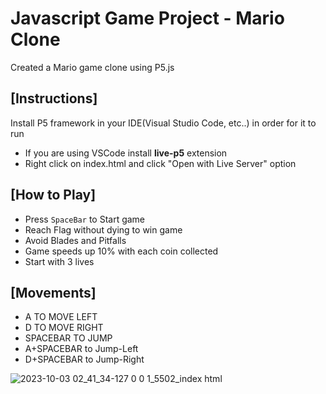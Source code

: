 # Javascript Game Project - Mario Clone
Created a Mario game clone using P5.js

## [Instructions]
Install P5 framework in your IDE(Visual Studio Code, etc..) in order for it to run
- If you are using VSCode install **live-p5** extension
- Right click on index.html and click "Open with Live Server" option

## [How to Play]
- Press `SpaceBar` to Start game
- Reach Flag without dying to win game
- Avoid Blades and Pitfalls
- Game speeds up 10% with each coin collected
- Start with 3 lives

## [Movements]
- A TO MOVE LEFT
- D TO MOVE RIGHT
- SPACEBAR TO JUMP
- A+SPACEBAR to Jump-Left
- D+SPACEBAR to Jump-Right

![2023-10-03 02_41_34-127 0 0 1_5502_index html](https://github.com/RoninSanta/Game_Project-Mario_Clone/assets/109457795/b92482fc-464c-4eb2-97c4-ce156945277a)
